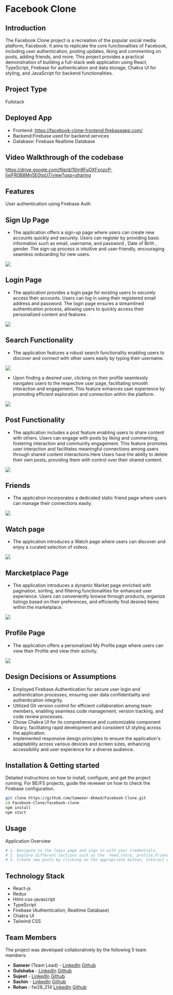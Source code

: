 # Facebook Clone

## Introduction
The Facebook Clone project is a recreation of the popular social media platform, Facebook. It aims to replicate the core functionalities of Facebook, including user authentication, posting updates, liking and commenting on posts, adding friends, and more. This project provides a practical demonstration of building a full-stack web application using React, TypeScript, Firebase for authentication and data storage, Chakra UI for styling, and JavaScript for backend functionalities.

## Project Type
Fullstack

## Deployed App
- Frontend: https://facebook-clone-frontend.firebaseapp.com/
- Backend:Firebase used for backend services
- Database: Firebase Realtime Database


## Video Walkthrough of the codebase
https://drive.google.com/file/d/10m9FuOXFxnzcP-IixjFR0B8Mn5E0tqU7/view?usp=sharing

## Features
User authentication using Firebase Auth
## Sign Up Page
- The application offers a sign-up page where users can create new accounts quickly and securely. Users can register by providing basic information such as email, username, and password , Date of Birth , gender. The sign-up process is intuitive and user-friendly, encouraging seamless onboarding for new users.

<img src="https://github.com/Sameeer-Ahmad/Facebook-Clone/blob/main/facebook-clone/src/Images/Screensort/SignUp.JPG">

## Login Page
- The application provides a login page for existing users to securely access their accounts. Users can log in using their registered email address and password. The login page ensures a streamlined authentication process, allowing users to quickly access their personalized content and features .

<img src="https://github.com/Sameeer-Ahmad/Facebook-Clone/blob/main/facebook-clone/src/Images/Screensort/login.JPG">

## Search Functionality
- The application features a robust search functionality enabling users to discover and connect with other users easily by typing their username. 

<img src="https://github.com/Sameeer-Ahmad/Facebook-Clone/blob/main/facebook-clone/src/Images/Screensort/Search.jpg">

- Upon finding a desired user, clicking on their profile seamlessly navigates users to the respective user page, facilitating smooth interaction and engagement. This feature enhances user experience by promoting efficient exploration and connection within the platform.

<img src="https://github.com/Sameeer-Ahmad/Facebook-Clone/blob/main/facebook-clone/src/Images/Screensort/Search_Result.jpg">

## Post Functionality
- The application includes a post feature enabling users to share content with others. Users can engage with posts by liking and commenting, fostering interaction and community engagement. This feature promotes user interaction and facilitates meaningful connections among users through shared content interactions.Here Users have the ability to delete their own posts, providing them with control over their shared content.

<img src="https://github.com/Sameeer-Ahmad/Facebook-Clone/blob/main/facebook-clone/src/Images/Screensort/Post.jpg">


## Friends
- The application incorporates a dedicated static friend page where users can manage their connections easily. 

<img src="https://github.com/Sameeer-Ahmad/Facebook-Clone/blob/main/facebook-clone/src/Images/Screensort/friends.JPG">

##  Watch page
- The application introduces a Watch page where users can discover and enjoy a curated selection of videos .

<img src="https://github.com/Sameeer-Ahmad/Facebook-Clone/blob/main/facebook-clone/src/Images/Screensort/videopage.JPG">

## Marcketplace Page
- The application introduces a dynamic Market page enriched with pagination, sorting, and filtering functionalities for enhanced user experience. Users can conveniently browse through products, organize listings based on their preferences, and efficiently find desired items within the marketplace.

<img src="https://github.com/Sameeer-Ahmad/Facebook-Clone/blob/main/facebook-clone/src/Images/Screensort/marketpage.jpg">


## Profile Page
- The application offers a personalized My Profile page where users can view their Profile and view their activity.

<img src="https://github.com/Sameeer-Ahmad/Facebook-Clone/blob/main/facebook-clone/src/Images/Screensort/profilepage.JPG">

## Design Decisions or Assumptions
- Employed Firebase Authentication for secure user login and authentication processes, ensuring user data confidentiality and authentication integrity.
- Utilized Git version control for efficient collaboration among team members, enabling seamless code management, version tracking, and code review processes.
- Chose Chakra UI for its comprehensive and customizable component library, facilitating rapid development and consistent UI styling across the application.
- Implemented responsive design principles to ensure the application's adaptability across various devices and screen sizes, enhancing accessibility and user experience for a diverse audience.

## Installation & Getting started
Detailed instructions on how to install, configure, and get the project running. For BE/FS projects, guide the reviewer on how to check the Firebase configuration.

```bash
git clone https://github.com/Sameeer-Ahmad/Facebook-Clone.git
cd Facebook-Clone/facebook-clone
npm install
npm start

```

## Usage
Application Overview

```bash
# 1. Navigate to the login page and sign in with your credentials.
# 2. Explore different sections such as the  feed,story, profile,Friends, Marketplace, watch and others available in the navigation menu.
# 3. Create new posts by clicking on the appropriate button, interact with existing posts by liking or commenting on them, and manage your profile settings as needed.
```

## Technology Stack
- React-js
- Redux
- Html-css-javascript
- TypeScript
- Firebase (Authentication, Realtime Database)
- Chakra UI
- Tailwind CSS

## Team Members
The project was developed collaboratively by the following 5 team members:

+ **Sameer** (Team Lead) - 
   <a href="https://www.linkedin.com/in/sameer-ahmad-aa985428b/">LinkedIn</a>
     <a href="https://github.com/Sameeer-Ahmad">Github</a>
+ **Gulshaba** - 
  <a href="https://www.linkedin.com/in/gulshaba-parveen/">LinkedIn</a>
     <a href="https://github.com/Gulshaba-Parveen">Github</a>
+ **Sujeet** - 
    <a href="https://www.linkedin.com/in/sujeet-kumar-2b4750195">LinkedIn</a>
     <a href="https://github.com/suj01">Github</a>
+ **Sachin** - 
  <a href="https://www.linkedin.com/in/sachin-kumanache/">LinkedIn</a>
     <a href="https://github.com/sachinkumanache">Github</a>
+ **Rohan** - fw28_214
   <a href="https://www.linkedin.com/in/rohansethi347">LinkedIn</a>
     <a href="https://github.com/ROHANKUMAR347">Github</a>

